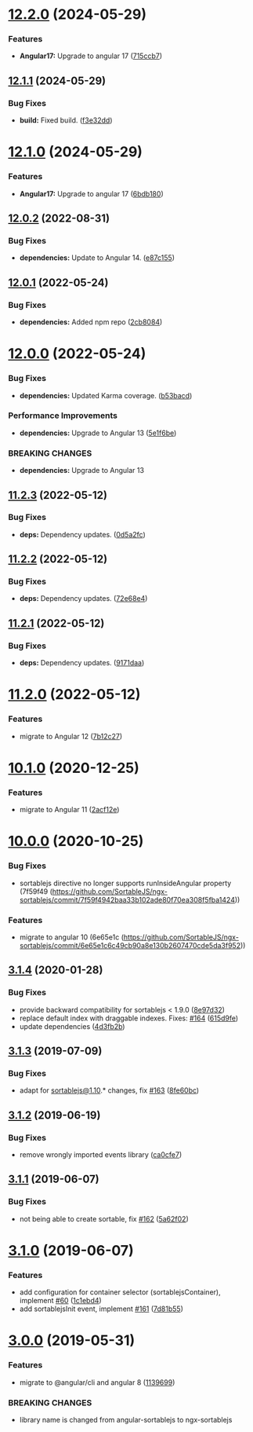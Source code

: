 # [12.2.0](https://github.com/StephanU/ngx-sortablejs/compare/v12.1.1...v12.2.0) (2024-05-29)


### Features

* **Angular17:** Upgrade to angular 17 ([715ccb7](https://github.com/StephanU/ngx-sortablejs/commit/715ccb75e6d81ba0c9de27d572c8219433d9cbe9))

## [12.1.1](https://github.com/StephanU/ngx-sortablejs/compare/v12.1.0...v12.1.1) (2024-05-29)


### Bug Fixes

* **build:** Fixed build. ([f3e32dd](https://github.com/StephanU/ngx-sortablejs/commit/f3e32dd3a67b10e1fa7211fe6681f55da39de1d1))

# [12.1.0](https://github.com/StephanU/ngx-sortablejs/compare/v12.0.2...v12.1.0) (2024-05-29)


### Features

* **Angular17:** Upgrade to angular 17 ([6bdb180](https://github.com/StephanU/ngx-sortablejs/commit/6bdb180d220dae88fa031bab61d3052107242ca3))

## [12.0.2](https://github.com/StephanU/ngx-sortablejs/compare/v12.0.1...v12.0.2) (2022-08-31)


### Bug Fixes

* **dependencies:** Update to Angular 14. ([e87c155](https://github.com/StephanU/ngx-sortablejs/commit/e87c1550bf734b4051a7ebc17006bf2b084572cf))

## [12.0.1](https://github.com/StephanU/ngx-sortablejs/compare/v12.0.0...v12.0.1) (2022-05-24)


### Bug Fixes

* **dependencies:** Added npm repo ([2cb8084](https://github.com/StephanU/ngx-sortablejs/commit/2cb80845f9f17fa8dec3a6af2a1c87b45903155b))

# [12.0.0](https://github.com/StephanU/ngx-sortablejs/compare/v11.2.3...v12.0.0) (2022-05-24)


### Bug Fixes

* **dependencies:** Updated Karma coverage. ([b53bacd](https://github.com/StephanU/ngx-sortablejs/commit/b53bacd715bbf748bba7866fce02f744aad9f3cd))


### Performance Improvements

* **dependencies:** Upgrade to Angular 13 ([5e1f6be](https://github.com/StephanU/ngx-sortablejs/commit/5e1f6bec8f59a70aee668a9528a20a9db055b5e3))


### BREAKING CHANGES

* **dependencies:** Upgrade to Angular 13

## [11.2.3](https://github.com/StephanU/ngx-sortablejs/compare/v11.2.2...v11.2.3) (2022-05-12)


### Bug Fixes

* **deps:** Dependency updates. ([0d5a2fc](https://github.com/StephanU/ngx-sortablejs/commit/0d5a2fc4f0224f2a2840c006cfdbf2b129ad0fdc))

## [11.2.2](https://github.com/StephanU/ngx-sortablejs/compare/v11.2.1...v11.2.2) (2022-05-12)


### Bug Fixes

* **deps:** Dependency updates. ([72e68e4](https://github.com/StephanU/ngx-sortablejs/commit/72e68e4fcaeb12e28af35550bfecb1fb96d2a045))

## [11.2.1](https://github.com/StephanU/ngx-sortablejs/compare/v11.2.0...v11.2.1) (2022-05-12)


### Bug Fixes

* **deps:** Dependency updates. ([9171daa](https://github.com/StephanU/ngx-sortablejs/commit/9171daabaf894a08ea2553805f3893b9e9fa893b))

# [11.2.0](https://github.com/StephanU/ngx-sortablejs/compare/v11.1.0...v11.2.0) (2022-05-12)


### Features

* migrate to Angular 12 ([7b12c27](https://github.com/StephanU/ngx-sortablejs/commit/7b12c272664b055cc1c9c16d93c72365dc25eaec))

# [10.1.0](https://github.com/SortableJS/ngx-sortablejs/compare/v10.0.0...v10.1.0) (2020-12-25)


### Features

* migrate to Angular 11 ([2acf12e](https://github.com/SortableJS/ngx-sortablejs/commit/2acf12e239e3f97ef4c26ea52295ae4007197798))

# [10.0.0](https://github.com/SortableJS/ngx-sortablejs/compare/v3.1.4...v10.0.0) (2020-10-25)

### Bug Fixes

* sortablejs directive no longer supports runInsideAngular property (7f59f49 (https://github.com/SortableJS/ngx-sortablejs/commit/7f59f4942baa33b102ade80f70ea308f5fba1424))

### Features

* migrate to angular 10 (6e65e1c (https://github.com/SortableJS/ngx-sortablejs/commit/6e65e1c6c49cb90a8e130b2607470cde5da3f952))

## [3.1.4](https://github.com/SortableJS/angular-sortablejs/compare/v3.1.3...v3.1.4) (2020-01-28)


### Bug Fixes

* provide backward compatibility for sortablejs < 1.9.0 ([8e97d32](https://github.com/SortableJS/angular-sortablejs/commit/8e97d32a7b06e013d2fde8283f40665ea9f07205))
* replace default index with draggable indexes. Fixes: [#164](https://github.com/SortableJS/angular-sortablejs/issues/164) ([615d9fe](https://github.com/SortableJS/angular-sortablejs/commit/615d9fe62a1d4c07a2baed98714af12b845e9bc6))
* update dependencies ([4d3fb2b](https://github.com/SortableJS/angular-sortablejs/commit/4d3fb2b9d3fc8be15348cfa7c630b4f1cd34c8bb))

## [3.1.3](https://github.com/SortableJS/angular-sortablejs/compare/v3.1.2...v3.1.3) (2019-07-09)


### Bug Fixes

* adapt for sortablejs@1.10.* changes, fix [#163](https://github.com/SortableJS/angular-sortablejs/issues/163) ([8fe60bc](https://github.com/SortableJS/angular-sortablejs/commit/8fe60bc))

## [3.1.2](https://github.com/SortableJS/angular-sortablejs/compare/v3.1.1...v3.1.2) (2019-06-19)


### Bug Fixes

* remove wrongly imported events library ([ca0cfe7](https://github.com/SortableJS/angular-sortablejs/commit/ca0cfe7))

## [3.1.1](https://github.com/SortableJS/angular-sortablejs/compare/v3.1.0...v3.1.1) (2019-06-07)


### Bug Fixes

* not being able to create sortable, fix [#162](https://github.com/SortableJS/angular-sortablejs/issues/162) ([5a62f02](https://github.com/SortableJS/angular-sortablejs/commit/5a62f02))

# [3.1.0](https://github.com/SortableJS/angular-sortablejs/compare/v3.0.0...v3.1.0) (2019-06-07)


### Features

* add configuration for container selector (sortablejsContainer), implement [#60](https://github.com/SortableJS/angular-sortablejs/issues/60) ([1c1ebd4](https://github.com/SortableJS/angular-sortablejs/commit/1c1ebd4))
* add sortablejsInit event, implement [#161](https://github.com/SortableJS/angular-sortablejs/issues/161) ([7d81b55](https://github.com/SortableJS/angular-sortablejs/commit/7d81b55))

# [3.0.0](https://github.com/SortableJS/angular-sortablejs/compare/v2.7.0...v3.0.0) (2019-05-31)


### Features

* migrate to @angular/cli and angular 8 ([1139699](https://github.com/SortableJS/angular-sortablejs/commit/1139699))


### BREAKING CHANGES

* library name is changed from angular-sortablejs to ngx-sortablejs
